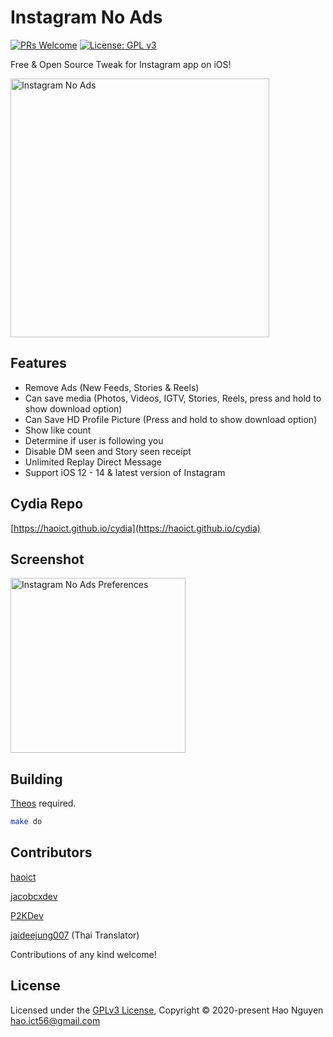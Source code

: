 # Instagram No Ads

[![PRs Welcome](https://img.shields.io/badge/PRs-welcome-brightgreen.svg?style=flat-square)](http://makeapullrequest.com)
[![License: GPL v3](https://img.shields.io/badge/License-GPLv3-blue.svg)](https://www.gnu.org/licenses/gpl-3.0)

Free & Open Source Tweak for Instagram app on iOS!

<img src="https://haoict.github.io/cydia/images/instanoads.jpg" alt="Instagram No Ads" width="414"/>

## Features
- Remove Ads (New Feeds, Stories & Reels)
- Can save media (Photos, Videos, IGTV, Stories, Reels, press and hold to show download option)
- Can Save HD Profile Picture (Press and hold to show download option)
- Show like count
- Determine if user is following you
- Disable DM seen and Story seen receipt
- Unlimited Replay Direct Message
- Support iOS 12 - 14 & latest version of Instagram

## Cydia Repo

[https://haoict.github.io/cydia](https://haoict.github.io/cydia)

## Screenshot

<img src="https://haoict.github.io/cydia/images/instanoadspref.png" alt="Instagram No Ads Preferences" width="280"/>

## Building

[Theos](https://github.com/theos/theos) required.

```bash
make do
```

## Contributors

[haoict](https://github.com/haoict)

[jacobcxdev](https://github.com/jacobcxdev)

[P2KDev](https://github.com/p2kdev)

[jaideejung007](https://github.com/jaideejung007) (Thai Translator)

Contributions of any kind welcome!

## License

Licensed under the [GPLv3 License](./LICENSE), Copyright © 2020-present Hao Nguyen <hao.ict56@gmail.com>
